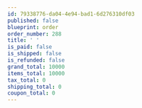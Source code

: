 ```yaml
---
id: 79338776-da04-4e94-bad1-6d276310df03
published: false
blueprint: order
order_number: 288
title: ' '
is_paid: false
is_shipped: false
is_refunded: false
grand_total: 10000
items_total: 10000
tax_total: 0
shipping_total: 0
coupon_total: 0
---
```

